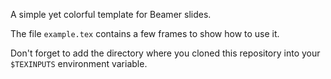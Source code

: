 A simple yet colorful template for Beamer slides.

The file `example.tex` contains a few frames to show how to use it.

Don't forget to add the directory where you cloned this repository into your `$TEXINPUTS` environment variable.
